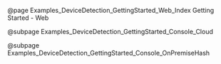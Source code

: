 @page Examples_DeviceDetection_GettingStarted_Web_Index Getting Started - Web

@subpage Examples_DeviceDetection_GettingStarted_Console_Cloud

@subpage Examples_DeviceDetection_GettingStarted_Console_OnPremiseHash